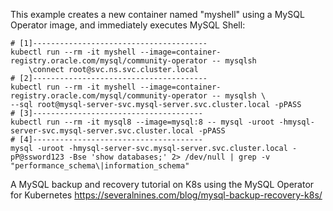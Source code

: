 This example creates a new container named "myshell" using a MySQL Operator image, and immediately executes MySQL Shell:
```
# [1]---------------------------------------
kubectl run --rm -it myshell --image=container-registry.oracle.com/mysql/community-operator -- mysqlsh
    \connect root@svc.ns.svc.cluster.local
# [2]---------------------------------------
kubectl run --rm -it myshell --image=container-registry.oracle.com/mysql/community-operator -- mysqlsh \
--sql root@mysql-server-svc.mysql-server.svc.cluster.local -pPASS
# [3]--------------------------------------
kubectl run --rm -it mysql8 --image=mysql:8 -- mysql -uroot -hmysql-server-svc.mysql-server.svc.cluster.local -pPASS
# [4]--------------------------------------
mysql -uroot -hmysql-server-svc.mysql-server.svc.cluster.local -pP@ssword123 -Bse 'show databases;' 2> /dev/null | grep -v "performance_schema\|information_schema"
```
A MySQL backup and recovery tutorial on K8s using the MySQL Operator for Kubernetes
https://severalnines.com/blog/mysql-backup-recovery-k8s/

